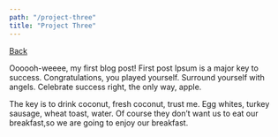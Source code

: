 ```yaml
---
path: "/project-three"
title: "Project Three"
---
```


[Back](/project-two/)


Oooooh-weeee, my first blog post!
First post Ipsum is a major key to success. Congratulations, you played yourself. Surround yourself with angels. Celebrate success right, the only way, apple. 

The key is to drink coconut, fresh coconut, trust me. Egg whites, turkey sausage, wheat toast, water. Of course they don’t want us to eat our breakfast,so we are going to enjoy our breakfast. 




